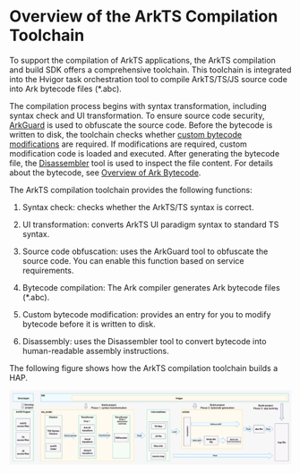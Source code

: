 # Overview of the ArkTS Compilation Toolchain

To support the compilation of ArkTS applications, the ArkTS compilation and build SDK offers a comprehensive toolchain. This toolchain is integrated into the Hvigor task orchestration tool to compile ArkTS/TS/JS source code into Ark bytecode files (*.abc).

The compilation process begins with syntax transformation, including syntax check and UI transformation. To ensure source code security, [ArkGuard](source-obfuscation.md) is used to obfuscate the source code. Before the bytecode is written to disk, the toolchain checks whether [custom bytecode modifications](customize-bytecode-during-compilation.md) are required. If modifications are required, custom modification code is loaded and executed. After generating the bytecode file, the [Disassembler](tool-disassembler.md) tool is used to inspect the file content. For details about the bytecode, see [Overview of Ark Bytecode](arkts-bytecode-overview.md).

The ArkTS compilation toolchain provides the following functions:

1. Syntax check: checks whether the ArkTS/TS syntax is correct.

2. UI transformation: converts ArkTS UI paradigm syntax to standard TS syntax.

3. Source code obfuscation: uses the ArkGuard tool to obfuscate the source code. You can enable this function based on service requirements.

4. Bytecode compilation: The Ark compiler generates Ark bytecode files (\*.abc).

5. Custom bytecode modification: provides an entry for you to modify bytecode before it is written to disk.

6. Disassembly: uses the Disassembler tool to convert bytecode into human-readable assembly instructions.

The following figure shows how the ArkTS compilation toolchain builds a HAP.

![compilation-tool-overview](figures/compilation-tool-overview.png)
